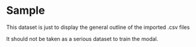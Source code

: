 # Sample

This dataset is just to display the general outline of the imported .csv files

It should not be taken as a serious dataset to train the modal.
